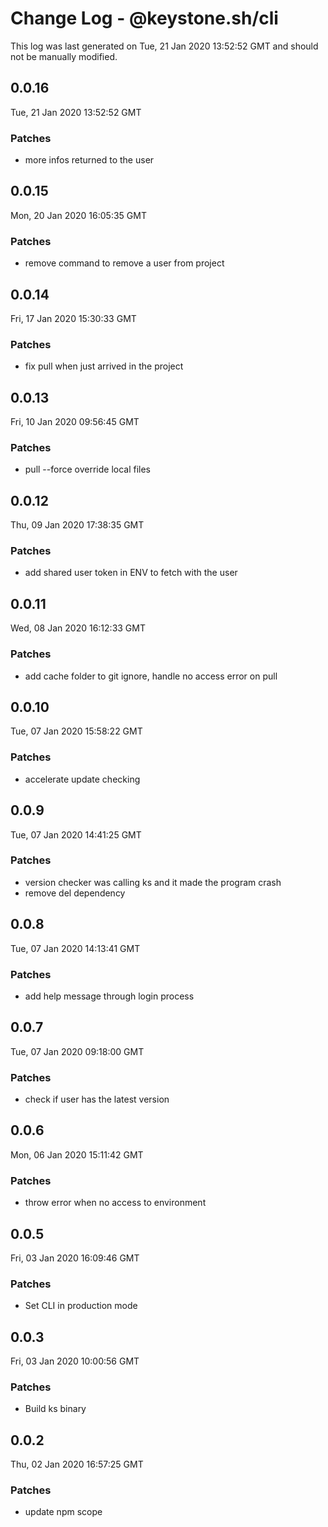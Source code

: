 # Change Log - @keystone.sh/cli

This log was last generated on Tue, 21 Jan 2020 13:52:52 GMT and should not be manually modified.

## 0.0.16
Tue, 21 Jan 2020 13:52:52 GMT

### Patches

- more infos returned to the user

## 0.0.15
Mon, 20 Jan 2020 16:05:35 GMT

### Patches

- remove command to remove a user from project

## 0.0.14
Fri, 17 Jan 2020 15:30:33 GMT

### Patches

- fix pull when just arrived in the project

## 0.0.13
Fri, 10 Jan 2020 09:56:45 GMT

### Patches

- pull --force override local files

## 0.0.12
Thu, 09 Jan 2020 17:38:35 GMT

### Patches

- add shared user token in ENV to fetch with the user

## 0.0.11
Wed, 08 Jan 2020 16:12:33 GMT

### Patches

- add cache folder to git ignore, handle no access error on pull

## 0.0.10
Tue, 07 Jan 2020 15:58:22 GMT

### Patches

- accelerate update checking

## 0.0.9
Tue, 07 Jan 2020 14:41:25 GMT

### Patches

- version checker was calling ks and it made the program crash
- remove del dependency

## 0.0.8
Tue, 07 Jan 2020 14:13:41 GMT

### Patches

- add help message through login process

## 0.0.7
Tue, 07 Jan 2020 09:18:00 GMT

### Patches

- check if user has the latest version

## 0.0.6
Mon, 06 Jan 2020 15:11:42 GMT

### Patches

- throw error when no access to environment

## 0.0.5
Fri, 03 Jan 2020 16:09:46 GMT

### Patches

- Set CLI in production mode

## 0.0.3
Fri, 03 Jan 2020 10:00:56 GMT

### Patches

- Build ks binary

## 0.0.2
Thu, 02 Jan 2020 16:57:25 GMT

### Patches

- update npm scope

